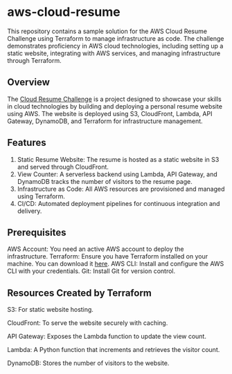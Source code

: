 # aws-cloud-resume

This repository contains a sample solution for the AWS Cloud Resume Challenge using Terraform to manage infrastructure as code. The challenge demonstrates proficiency in AWS cloud technologies, including setting up a static website, integrating with AWS services, and managing infrastructure through Terraform.

## Overview
The [Cloud Resume Challenge](https://cloudresumechallenge.dev/docs/extensions/digital-ocean/) is a project designed to showcase your skills in cloud technologies by building and deploying a personal resume website using AWS. The website is deployed using S3, CloudFront, Lambda, API Gateway, DynamoDB, and Terraform for infrastructure management.

## Features
1. Static Resume Website: The resume is hosted as a static website in S3 and served through CloudFront.
2. View Counter: A serverless backend using Lambda, API Gateway, and DynamoDB tracks the number of visitors to the resume page.
3. Infrastructure as Code: All AWS resources are provisioned and managed using Terraform.
4. CI/CD: Automated deployment pipelines for continuous integration and delivery.
   
## Prerequisites
AWS Account: You need an active AWS account to deploy the infrastructure.
Terraform: Ensure you have Terraform installed on your machine. You can download it [here](https://developer.hashicorp.com/terraform/tutorials/aws-get-started/install-cli).
AWS CLI: Install and configure the AWS CLI with your credentials.
Git: Install Git for version control.

## Resources Created by Terraform
S3: For static website hosting.

CloudFront: To serve the website securely with caching.

API Gateway: Exposes the Lambda function to update the view count.

Lambda: A Python function that increments and retrieves the visitor count.

DynamoDB: Stores the number of visitors to the website.
